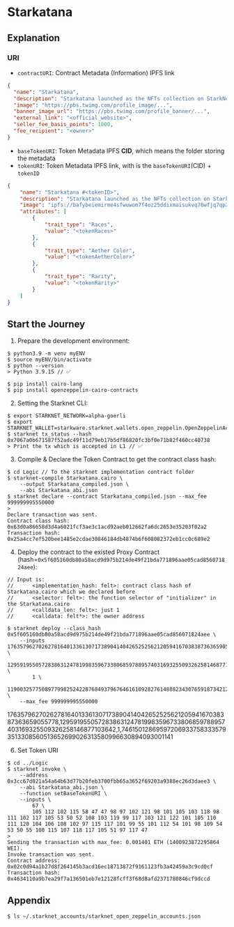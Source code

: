 # Starkatana

## Explanation

### URI
- `contractURI`: Contract Metadata (Information) IPFS link
```JSON
{
  "name": "Starkatana",
  "description": "Starkatana launched as the NFTs collection on StarkNet in 2023. A Revolution Is About To Erupt.",
  "image": "https://pbs.twimg.com/profile_image/...",
  "banner_image_url": "https://pbs.twimg.com/profile_banner/...",
  "external_link": "<official_website>",
  "seller_fee_basis_points": 1000,
  "fee_recipient": "<owner>"
}
```
- `baseTokenURI`: Token Metadata IPFS **CID**, which means the folder storing the metadata
- `tokenURI`:  Token Metadata IPFS link, with is the `baseTokenURI`(CID) + `tokenID`
```JSON
{
    "name": "Starkatana #<tokenID>",
    "description": "Starkatana launched as the NFTs collection on StarkNet in 2023. A Revolution Is About To Erupt.",
    "image": "ipfs://bafybeiemirme4sfwuwom7f4oz25ddixmaisukvq76wfjq7qp2wxyco4qsm/<tokenID>.png",
    "attributes": [
        {
            "trait_type": "Races",
            "value": "<tokenRaces>"
        },
        {   
            "trait_type": "Aether Color",
            "value": "<tokenAetherColor>"
        },
        {
            "trait_type": "Rarity",
            "value": "<tokenRarity>"
        }
    ]
}
```

## Start the Journey

1. Prepare the development environment:
```
$ python3.9 -m venv myENV
$ source myENV/bin/activate
$ python --version
> Python 3.9.15 // ✅

$ pip install cairo-lang
$ pip install openzeppelin-cairo-contracts
```

2. Setting the Starknet CLI:
```
$ export STARKNET_NETWORK=alpha-goerli
$ export STARKNET_WALLET=starkware.starknet.wallets.open_zeppelin.OpenZeppelinAccount
$ starknet tx_status --hash 0x7067a0b671587f52adc49f11d79eb17b5df86820fc3bf0e71b82f460cc40738
> Print the tx which is accepted in L1 // ✅
```

3. Compile & Declare the Token Contract to get the contract class hash:
```
$ cd Logic // To the starknet implementation contract folder
$ starknet-compile Starkatana.cairo \
    --output Starkatana_compiled.json \
    --abi Starkatana_abi.json
$ starknet declare --contract Starkatana_compiled.json --max_fee 999999995550000
>
Declare transaction was sent.
Contract class hash: 0x63d0a86658d3d4a6021fcf3ae3c1acd92aeb012662fa6dc2653e35203f02a2
Transaction hash: 0x25a4cc7ef520bee1485e2cdae30846184db4874b6f608082372eb1cc0c689e2
```
4. Deploy the contract to the existed Proxy Contract (hash=`0x5f605160db80a58acd9d975b214de49f21bda771896aae05cad856071824aee`):
```
// Input is: 
//      <implementation_hash: felt>: contract class hash of Starkatana.cairo which we declared before
//      <selector: felt>: the function selector of "initializer" in the Starkatana.cairo
//      <calldata_len: felt>: just 1
//      <calldata: felt*>: the owner address

$ starknet deploy --class_hash 0x5f605160db80a58acd9d975b214de49f21bda771896aae05cad856071824aee \
    --inputs 176357962702627816401336130717389041404265252562120594167038387363659055778 \
        1295919550572838631247819983596733806859788957403169325509326258146877103642 \
        1 \
        1190032577508977998252422876849379676461610928276148882343076591873421236258 \
    --max_fee 999999995550000
```

176357962702627816401336130717389041404265252562120594167038387363659055778,1295919550572838631247819983596733806859788957403169325509326258146877103642,1,746150128695972069337583335793513308560513652699026313580996630894093001141

6. Set Token URI
```
$ cd ../Logic
$ starknet invoke \
    --address 0x3cc67d021a54a64b63d77b20feb3700fbb65a3652f69203a9388ec26d3daee3 \
    --abi Starkatana_abi.json \
    --function setBaseTokenURI \
    --inputs \
        67 \
        105 112 102 115 58 47 47 98 97 102 121 98 101 105 103 118 98 111 102 117 105 53 50 52 108 103 119 99 117 103 121 122 101 105 110 111 120 104 106 108 102 97 115 117 101 99 55 101 112 54 101 98 109 54 53 50 55 108 115 107 118 117 105 51 97 117 47
>
Sending the transaction with max_fee: 0.001401 ETH (1400923872295864 WEI).
Invoke transaction was sent.
Contract address: 0x02c0d94a1b27d8f264145b3acd16ec18713872f9161123fb3a42459a3c9cd0cf
Transaction hash: 0x4634110a9b7ea29f7a136501eb7e12128fcff3f68d8afd2371780846cf9dccd
```

## Appendix

```
$ ls ~/.starknet_accounts/starknet_open_zeppelin_accounts.json
```
